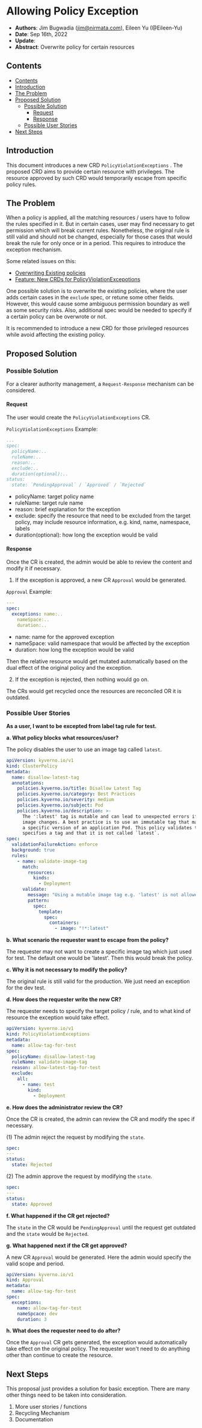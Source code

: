 # Allowing Policy Exception

- **Authors**: Jim Bugwadia (jim@nirmata.com), Eileen Yu (@Eileen-Yu)
- **Date**: Sep 16th, 2022
- **Update**:
- **Abstract**: Overwrite policy for certain resources

## Contents

- [Contents](#contents)
- [Introduction](#introduction)
- [The Problem](#the-problem)
- [Proposed Solution](#proposed-solution)
  - [Possible Solution](#possible-solution)
    - [Request](#request)
    - [Response](#response)
  - [Possible User Stories](#possible-user-stories)
- [Next Steps](#next-steps)

## Introduction

This document introduces a new CRD `PolicyViolationExceptions` . The proposed CRD aims to provide certain resource with privileges. The resource approved by such CRD would temporarily escape from specific policy rules.

## The Problem

When a policy is applied, all the matching resources / users have to follow the rules specified in it. But in certain cases, user may find necessary to get permission which will break current rules. Nonetheless, the original rule is still valid and should not be changed, especially for those cases that would break the rule for only once or in a period. This requires to introduce the exception mechanism.

Some related issues on this:

- [Overwriting Existing policies](https://github.com/kyverno/kyverno/discussions/4310)
- [Feature: New CRDs for PolicyViolationExcepotions](https://github.com/kyverno/kyverno/issues/2627)

One possible solution is to overwrite the existing policies, where the user adds certain cases in the `exclude` spec, or retune some other fields. However, this would cause some ambiguous permission boundary as well as some security risks. Also, additional spec would be needed to specify if a certain policy can be overwrote or not.

It is recommended to introduce a new CRD for those privileged resources while avoid affecting the existing policy.

## Proposed Solution

### Possible Solution

For a clearer authority management, a `Request-Response` mechanism can be considered.

#### Request

The user would create the `PolicyViolationExceptions` CR.

`PolicyViolationExceptions` Example:

```yaml
...
spec:
  policyName:..
  ruleName:..
  reason:..
  exclude:..
  duration(optional):..
status:
  state: `PendingApproval` / `Approved` / `Rejected`
```

- policyName: target policy name
- ruleName: target rule name
- reason: brief explanation for the exception
- exclude: specify the resource that need to be excluded from the target policy, may include resource information, e.g. kind, name, namespace, labels
- duration(optional): how long the exception would be valid

#### Response

Once the CR is created, the admin would be able to review the content and modify it if necessary.

1. If the exception is approved, a new CR `Approval` would be generated.

`Approval` Example:

```yaml
---
spec:
  exceptions: name:..
    nameSpace:..
    duration:..
```

- name: name for the approved exception
- nameSpace: valid namespace that would be affected by the exception
- duration: how long the exception would be valid

Then the relative resource would get mutated automatically based on the dual effect of the original policy and the exception.

2. If the exception is rejected, then nothing would go on.

The CRs would get recycled once the resources are reconciled OR it is outdated.

### Possible User Stories

**As a user, I want to be excepted from label tag rule for test.**

**a. What policy blocks what resources/user?**

The policy disables the user to use an image tag called `latest`.

```yaml
apiVersion: kyverno.io/v1
kind: ClusterPolicy
metadata:
  name: disallow-latest-tag
  annotations:
    policies.kyverno.io/title: Disallow Latest Tag
    policies.kyverno.io/category: Best Practices
    policies.kyverno.io/severity: medium
    policies.kyverno.io/subject: Pod
    policies.kyverno.io/description: >-
      The ':latest' tag is mutable and can lead to unexpected errors if the
      image changes. A best practice is to use an immutable tag that maps to
      a specific version of an application Pod. This policy validates that the image
      specifies a tag and that it is not called `latest`.
spec:
  validationFailureAction: enforce
  background: true
  rules:
    - name: validate-image-tag
      match:
        resources:
          kinds:
            - Deployment
      validate:
        message: "Using a mutable image tag e.g. 'latest' is not allowed."
        pattern:
          spec:
            template:
              spec:
                containers:
                  - image: "!*:latest"
```

**b. What scenario the requester want to escape from the policy?**

The requester may not want to create a specific image tag which just used for test. The default one would be 'latest'. Then this would break the policy.

**c. Why it is not necessary to modify the policy?**

The original rule is still valid for the production. We just need an exception for the dev test.

**d. How does the requester write the new CR?**

The requester needs to specify the target policy / rule, and to what kind of resource the exception would take effect.

```yaml
apiVersion: kyverno.io/v1
kind: PolicyViolationExceptions
metadata:
  name: allow-tag-for-test
spec:
  policyName: disallow-latest-tag
  ruleName: validate-image-tag
  reason: allow-latest-tag-for-test
  exclude:
    all:
      - name: test
        kind:
          - Deployment
```

**e. How does the administrator review the CR?**

Once the CR is created, the admin can review the CR and modify the spec if necessary.

(1) The admin reject the request by modifying the `state`.

```yaml
spec:
---
status:
  state: Rejected
```

(2) The admin approve the request by modifying the `state`.

```yaml
spec:
---
status:
  state: Approved
```

**f. What happened if the CR get rejected?**

The `state` in the CR would be `PendingApproval` until the request get outdated and the `state` would be `Rejected`.

**g. What happened next if the CR get approved?**

A new CR `Approval` would be generated. Here the admin would specify the valid scope and period.

```yaml
apiVersion: kyverno.io/v1
kind: Approval
metadata:
  name: allow-tag-for-test
spec:
  exceptions:
    name: allow-tag-for-test
    nameSpcace: dev
    duration: 3
```

**h. What does the requester need to do after?**

Once the `Approval` CR gets generated, the exception would automatically take effect on the original policy. The requester won't need to do anything other than continue to create the resource.

## Next Steps

This proposal just provides a solution for basic exception. There are many other things need to be taken into consideration.

1. More user stories / functions
2. Recycling Mechanism
3. Documentation
